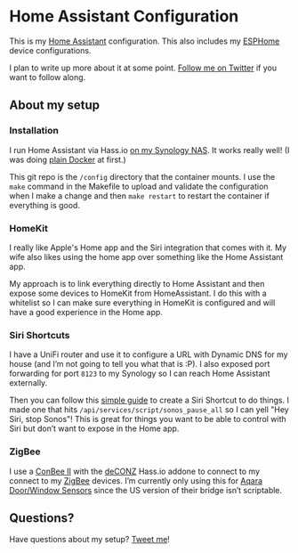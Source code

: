 # Home Assistant Configuration

This is my [Home Assistant](https://home-assistant.io) configuration. This also includes my [ESPHome](https://esphome.io) device configurations.

I plan to write up more about it at some point. [Follow me on Twitter](https://twitter.com/soffes) if you want to follow along.

## About my setup

### Installation

I run Home Assistant via Hass.io [on my Synology NAS](https://community.home-assistant.io/t/hass-io-on-synology-dsm-native-package/125559). It works really well! (I was doing [plain Docker](https://www.home-assistant.io/docs/installation/docker/#synology-nas) at first.)

This git repo is the `/config` directory that the container mounts. I use the `make` command in the Makefile to upload and validate the configuration when I make a change and then `make restart` to restart the container if everything is good.

### HomeKit

I really like Apple's Home app and the Siri integration that comes with it. My wife also likes using the home app over something like the Home Assistant app.

My approach is to link everything directly to Home Assistant and then expose some devices to HomeKit from HomeAssistant. I do this with a whitelist so I can make sure everything in HomeKit is configured and will have a good experience in the Home app.

### Siri Shortcuts

I have a UniFi router and use it to configure a URL with Dynamic DNS for my house (and I’m not going to tell you what that is :P). I also exposed port forwarding for port `8123` to my Synology so I can reach Home Assistant externally.

Then you can follow this [simple guide](https://community.home-assistant.io/t/ios-shortcuts-with-ha-no-ssl-required/89529) to create a Siri Shortcut to do things. I made one that hits `/api/services/script/sonos_pause_all` so I can yell "Hey Siri, stop Sonos"! This is great for things you want to be able to control with Siri but don’t want to expose in the Home app.

### ZigBee

I use a [ConBee II](https://www.amazon.com/gp/product/B07PZ7ZHG5) with the [deCONZ](https://www.home-assistant.io/integrations/deconz/) Hass.io addone to connect to my connect to my [ZigBee](https://en.wikipedia.org/wiki/ZigBee) devices. I’m currently only using this for [Aqara Door/Window Sensors](https://www.amazon.com/gp/product/B07D37VDM3) since the US version of their bridge isn’t scriptable.

## Questions?

Have questions about my setup? [Tweet me](https://twitter.com/soffes)!
